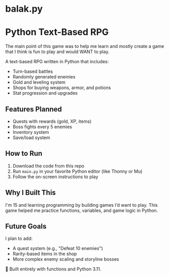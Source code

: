 # balak.py

# Python Text-Based RPG

The main point of this game was to help me learn and mostly create a game that I think is fun to play and would WANT to play.

A text-based RPG written in Python that includes:

- Turn-based battles
- Randomly generated enemies
- Gold and leveling system
- Shops for buying weapons, armor, and potions
- Stat progression and upgrades

## Features Planned
- Quests with rewards (gold, XP, items)
- Boss fights every 5 enemies
- Inventory system
- Save/load system

## How to Run

1. Download the code from this repo
2. Run `main.py` in your favorite Python editor (like Thonny or Mu)
3. Follow the on-screen instructions to play

## Why I Built This

I'm 15 and learning programming by building games I’d want to play. This game helped me practice functions, variables, and game logic in Python.

## Future Goals

I plan to add:
- A quest system (e.g., "Defeat 10 enemies")
- Rarity-based items in the shop
- More complex enemy scaling and storyline bosses


🧠 Built entirely with functions and Python 3.11.

